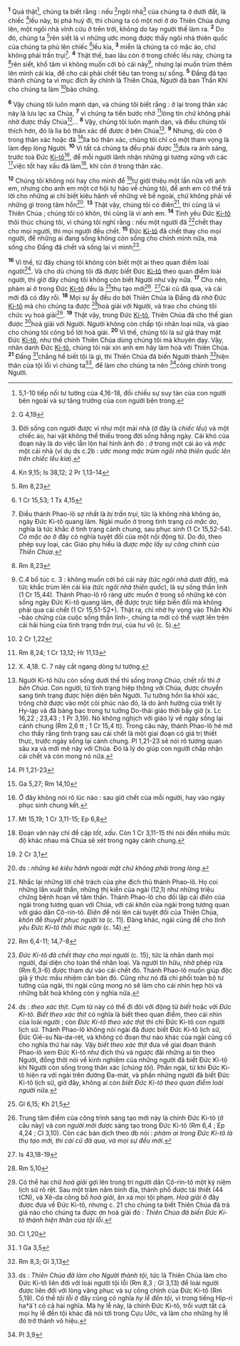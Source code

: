 <sup><b>1</b></sup> Quả thật[^1-5b3abc91-8552-43f0-9491-cad4743deda0], chúng ta biết rằng : nếu [^1@-5b3abc91-8552-43f0-9491-cad4743deda0]ngôi nhà[^2-5b3abc91-8552-43f0-9491-cad4743deda0] của chúng ta ở dưới đất, là chiếc [^2@-5b3abc91-8552-43f0-9491-cad4743deda0]lều này, bị phá huỷ đi, thì chúng ta có một nơi ở do Thiên Chúa dựng lên, một ngôi nhà vĩnh cửu ở trên trời, không do tay người thế làm ra. <sup><b>2</b></sup> Do đó, chúng ta [^3@-5b3abc91-8552-43f0-9491-cad4743deda0]rên siết là vì những ước mong được thấy ngôi nhà thiên quốc của chúng ta phủ lên chiếc [^4@-5b3abc91-8552-43f0-9491-cad4743deda0]lều kia, <sup><b>3</b></sup> miễn là chúng ta có mặc áo, chứ không phải trần trụi[^3-5b3abc91-8552-43f0-9491-cad4743deda0]. <sup><b>4</b></sup> Thật thế, bao lâu còn ở trong chiếc lều này, chúng ta [^5@-5b3abc91-8552-43f0-9491-cad4743deda0]rên siết, khổ tâm vì không muốn cởi bỏ cái này[^4-5b3abc91-8552-43f0-9491-cad4743deda0], nhưng lại muốn trùm thêm lên mình cái kia, để cho cái phải chết tiêu tan trong sự sống. <sup><b>5</b></sup> Đấng đã tạo thành chúng ta vì mục đích ấy chính là Thiên Chúa, Người đã ban Thần Khí cho chúng ta làm [^6@-5b3abc91-8552-43f0-9491-cad4743deda0]bảo chứng.

<sup><b>6</b></sup> Vậy chúng tôi luôn mạnh dạn, và chúng tôi biết rằng : ở lại trong thân xác này là lưu lạc xa Chúa, <sup><b>7</b></sup> vì chúng ta tiến bước nhờ [^7@-5b3abc91-8552-43f0-9491-cad4743deda0]lòng tin chứ không phải nhờ được thấy Chúa[^5-5b3abc91-8552-43f0-9491-cad4743deda0]... <sup><b>8</b></sup> Vậy, chúng tôi luôn mạnh dạn, và điều chúng tôi thích hơn, đó là lìa bỏ thân xác để được ở bên Chúa[^6-5b3abc91-8552-43f0-9491-cad4743deda0]. <sup><b>9</b></sup> Nhưng, dù còn ở trong thân xác hoặc đã [^8@-5b3abc91-8552-43f0-9491-cad4743deda0]lìa bỏ thân xác, chúng tôi chỉ có một tham vọng là làm đẹp lòng Người. <sup><b>10</b></sup> Vì tất cả chúng ta đều phải được [^9@-5b3abc91-8552-43f0-9491-cad4743deda0]đưa ra ánh sáng, trước toà Đức [Ki-tô]()[^7-5b3abc91-8552-43f0-9491-cad4743deda0], để mỗi người lãnh nhận những gì tương xứng với các [^10@-5b3abc91-8552-43f0-9491-cad4743deda0]việc tốt hay xấu đã làm[^8-5b3abc91-8552-43f0-9491-cad4743deda0], khi còn ở trong thân xác.

<sup><b>12</b></sup> Chúng tôi không nói hay cho mình để [^12@-5b3abc91-8552-43f0-9491-cad4743deda0]tự giới thiệu một lần nữa với anh em, nhưng cho anh em một cơ hội tự hào về chúng tôi, để anh em có thể trả lời cho những ai chỉ biết kiêu hãnh về những vẻ bề ngoài, chứ không phải về những gì trong tâm hồn[^10-5b3abc91-8552-43f0-9491-cad4743deda0]. <sup><b>13</b></sup> Thật vậy, chúng tôi có điên[^11-5b3abc91-8552-43f0-9491-cad4743deda0], thì cũng là vì Thiên Chúa ; chúng tôi có khôn, thì cũng là vì anh em. <sup><b>14</b></sup> Tình yêu Đức [Ki-tô]() thôi thúc chúng tôi, vì chúng tôi nghĩ rằng : nếu một người đã [^13@-5b3abc91-8552-43f0-9491-cad4743deda0]chết thay cho mọi người, thì mọi người đều chết. <sup><b>15</b></sup> Đức [Ki-tô]() đã chết thay cho mọi người, để những ai đang sống không còn sống cho chính mình nữa, mà sống cho Đấng đã chết và sống lại vì mình[^12-5b3abc91-8552-43f0-9491-cad4743deda0].

<sup><b>16</b></sup> Vì thế, từ đây chúng tôi không còn biết một ai theo quan điểm loài người[^13-5b3abc91-8552-43f0-9491-cad4743deda0]. Và cho dù chúng tôi đã được biết Đức [Ki-tô]() theo quan điểm loài người, thì giờ đây chúng tôi không còn biết Người như vậy nữa. <sup><b>17</b></sup> Cho nên, phàm ai ở trong Đức [Ki-tô]() đều là [^14@-5b3abc91-8552-43f0-9491-cad4743deda0]thụ tạo mới[^14-5b3abc91-8552-43f0-9491-cad4743deda0]. [^15@-5b3abc91-8552-43f0-9491-cad4743deda0]Cái cũ đã qua, và cái mới đã có đây rồi. <sup><b>18</b></sup> Mọi sự ấy đều do bởi Thiên Chúa là Đấng đã nhờ Đức [Ki-tô]() mà cho chúng ta được [^16@-5b3abc91-8552-43f0-9491-cad4743deda0]hoà giải với Người, và trao cho chúng tôi chức vụ hoà giải[^15-5b3abc91-8552-43f0-9491-cad4743deda0]. <sup><b>19</b></sup> Thật vậy, trong Đức [Ki-tô](), Thiên Chúa đã cho thế gian được [^17@-5b3abc91-8552-43f0-9491-cad4743deda0]hoà giải với Người. Người không còn chấp tội nhân loại nữa, và giao cho chúng tôi công bố lời hoà giải. <sup><b>20</b></sup> Vì thế, chúng tôi là sứ giả thay mặt Đức [Ki-tô](), như thể chính Thiên Chúa dùng chúng tôi mà khuyên dạy. Vậy, nhân danh Đức [Ki-tô](), chúng tôi nài xin anh em hãy làm hoà với Thiên Chúa. <sup><b>21</b></sup> Đấng [^18@-5b3abc91-8552-43f0-9491-cad4743deda0]chẳng hề biết tội là gì, thì Thiên Chúa đã biến Người thành [^19@-5b3abc91-8552-43f0-9491-cad4743deda0]hiện thân của tội lỗi vì chúng ta[^16-5b3abc91-8552-43f0-9491-cad4743deda0], để làm cho chúng ta nên [^20@-5b3abc91-8552-43f0-9491-cad4743deda0]công chính trong Người.

[^1-5b3abc91-8552-43f0-9491-cad4743deda0]: 5,1-10 tiếp nối tư tưởng của 4,16-18, đối chiếu sự suy tàn của con người bên ngoài và sự tăng trưởng của con người bên trong.
[^2-5b3abc91-8552-43f0-9491-cad4743deda0]: Đời sống con người được ví như một mái nhà (ở đây là *chiếc lều*) và một chiếc áo, hai vật không thể thiếu trong đời sống hằng ngày. Cái khó của đoạn này là do việc lẫn lộn hai hình ảnh đó : *ở* trong một cái áo và *mặc* một cái nhà (ví dụ ds c.2b : *ước mong mặc trùm ngôi nhà thiên quốc lên trên chiếc lều kia*).
[^3-5b3abc91-8552-43f0-9491-cad4743deda0]: Điều thánh Phao-lô sợ nhất là *bị trần trụi*, tức là không nhà không áo, ngày Đức Ki-tô quang lâm. Ngài muốn ở trong tình trạng *có mặc áo*, nghĩa là tức khắc ở tình trạng cánh chung, sau phục sinh (1 Cr 15,52-54). *Có mặc áo* ở đây có nghĩa tuyệt đối của một nội động từ. Do đó, theo phép suy loại, các Giáo phụ hiểu là *được mặc lấy sự công chính của Thiên Chúa*.
[^4-5b3abc91-8552-43f0-9491-cad4743deda0]: C.4 bổ túc c. 3 : không muốn cởi bỏ cái này (tức *ngôi nhà dưới đất*), mà tức khắc trùm lên cái kia (tức *ngôi nhà thiên quốc*), là sự sống thần linh (1 Cr 15,44). Thánh Phao-lô rõ ràng ước muốn ở trong số những kẻ còn sống ngày Đức Ki-tô quang lâm, để được trực tiếp biến đổi mà không phải qua cái chết (1 Cr 15,51-52+). Thật ra, chỉ nhờ hy vọng vào Thần Khí –bảo chứng của cuộc sống thần linh-, chúng ta mới có thể vượt lên trên cái hãi hùng của tình trạng *trần trụi*, của hư vô (c. 5).
[^5-5b3abc91-8552-43f0-9491-cad4743deda0]: X. 4,18. C. 7 này cắt ngang dòng tư tưởng.
[^6-5b3abc91-8552-43f0-9491-cad4743deda0]: Người Ki-tô hữu còn sống dưới thế thì sống *trong Chúa*, chết rồi thì *ở bên Chúa*. Con người, từ tình trạng hiệp thông với Chúa, được chuyển sang tình trạng được hiện diện bên Người. Tư tưởng hồn lìa khỏi xác, trông chờ được vào một cõi phúc nào đó, là do ảnh hưởng của triết lý Hy-lạp và đã bàng bạc trong tư tưởng Do-thái giáo thời bấy giờ (x. Lc 16,22 ; 23,43 ; 1 Pr 3,19). Nó không nghịch với giáo lý về ngày sống lại cánh chung (Rm 2,6 tt ; 1 Cr 15,4 tt). Trong câu này, thánh Phao-lô hé mở cho thấy rằng tình trạng sau cái chết là một giai đoạn có giá trị thiết thực, trước ngày sống lại cánh chung. Pl 1,21-23 sẽ nói rõ tương quan sâu xa và mới mẻ này với Chúa. Đó là lý do giúp con người chấp nhận cái chết và còn mong nó nữa.
[^7-5b3abc91-8552-43f0-9491-cad4743deda0]: Ở đây không nói rõ lúc nào : sau giờ chết của mỗi người, hay vào ngày phục sinh chung kết.
[^8-5b3abc91-8552-43f0-9491-cad4743deda0]: Đoạn văn này chỉ đề cập *tốt*, *xấu*. Còn 1 Cr 3,11-15 thì nói đến nhiều mức độ khác nhau mà Chúa sẽ xét trong ngày cánh chung.
[^10-5b3abc91-8552-43f0-9491-cad4743deda0]: ds : *những kẻ kiêu hãnh ngoài mặt chứ không phải trong lòng*.
[^11-5b3abc91-8552-43f0-9491-cad4743deda0]: Nhắc lại những lời chê trách của phe địch thủ thánh Phao-lô. Họ coi những lần xuất thần, những thị kiến của ngài (12,1) như những triệu chứng bệnh hoạn về tâm thần. Thánh Phao-lô cho đối lập cái *điên* của ngài trong tương quan với Chúa, với cái *khôn* của ngài trong tương quan với giáo dân Cô-rin-tô. *Điên* để nói lên cái tuyệt đối của Thiên Chúa, *khôn* để *thuyết phục người ta* (c. 11). Đàng khác, ngài cũng để cho *tình yêu Đức Ki-tô thôi thúc ngài* (c. 14).
[^12-5b3abc91-8552-43f0-9491-cad4743deda0]: *Đức Ki-tô đã chết thay cho mọi người* (c. 15), tức là nhân danh mọi người, đại diện cho toàn thể nhân loại. Và người tín hữu, nhờ phép rửa (Rm 6,3-6) được tham dự vào cái chết đó. Thánh Phao-lô muốn giúp độc giả ý thức mầu nhiệm căn bản đó. Cũng như nó đã chi phối toàn bộ tư tưởng của ngài, thì ngài cũng mong nó sẽ làm cho cái nhìn hẹp hòi và những bất hoà không còn ý nghĩa nữa.
[^13-5b3abc91-8552-43f0-9491-cad4743deda0]: ds : *theo xác thịt*. Cụm từ này có thể đi đôi với động từ *biết* hoặc với *Đức Ki-tô*. *Biết theo xác thịt* có nghĩa là biết theo quan điểm, theo cái nhìn của loài người ; còn *Đức Ki-tô theo xác thịt* thì chỉ Đức Ki-tô con người lịch sử. Thánh Phao-lô không nói ngài đã được biết Đức Ki-tô lịch sử, Đức Giê-su Na-da-rét, và không có đoạn thư nào khác của ngài củng cố cho nghĩa thứ hai này. Vậy *biết theo xác thịt* đưa về giai đoạn thánh Phao-lô xem Đức Ki-tô như địch thù và ngược đãi những ai tin theo Người, đồng thời nói về kinh nghiệm của những người đã biết Đức Ki-tô khi Người còn sống trong thân xác (*chúng tôi*). Phần ngài, từ khi Đức Ki-tô hiện ra với ngài trên đường Đa-mát, và phần những người đã biết Đức Ki-tô lịch sử, giờ đây, không ai còn *biết Đức Ki-tô theo quan điểm loài người* nữa.
[^14-5b3abc91-8552-43f0-9491-cad4743deda0]: Trung tâm điểm của công trình sáng tạo mới này là chính Đức Ki-tô (ở câu này) và *con người mới* được sáng tạo trong Đức Ki-tô (Rm 6,4 ; Ep 4,24 ; Cl 3,10). Còn các bản dịch theo db nói : *phàm ai trong Đức Ki-tô là thụ tạo mới, thì cái cũ đã qua, và mọi sự đều mới*.
[^15-5b3abc91-8552-43f0-9491-cad4743deda0]: Có thể hai chữ *hoà giải* gợi lên trong trí người dân Cô-rin-tô một kỷ niệm lịch sử rõ rệt. Sau một trăm năm bình địa, thành phố được tái thiết (44 tCN), và Xê-da công bố *hoà giải*, ân xá mọi tội phạm. *Hoà giải* ở đây được đưa về Đức Ki-tô, nhưng c. 21 cho chúng ta biết Thiên Chúa đã trả giá nào cho chúng ta được ơn hoà giải đó : *Thiên Chúa đã biến Đức Ki-tô thành hiện thân của tội lỗi*.
[^16-5b3abc91-8552-43f0-9491-cad4743deda0]: ds : *Thiên Chúa đã làm cho Người thành tội*, tức là Thiên Chúa làm cho Đức Ki-tô liên đới với loài người tội lỗi (Rm 8,3 ; Gl 3,13) để loài người được liên đới với lòng vâng phục và sự công chính của Đức Ki-tô (Rm 5,19). Có thể *tội lỗi* ở đây cũng có nghĩa *hy lễ đền tội*, vì trong tiếng Híp-ri ha†ä´t có cả hai nghĩa. Mà hy lễ này, là chính Đức Ki-tô, trổi vượt tất cả mọi hy lễ đền tội khác đã nói tới trong Cựu Ước, và làm cho những hy lễ đó trở thành vô hiệu.
[^1@-5b3abc91-8552-43f0-9491-cad4743deda0]: G 4,19
[^2@-5b3abc91-8552-43f0-9491-cad4743deda0]: Kn 9,15; Is 38,12; 2 Pr 1,13-14
[^3@-5b3abc91-8552-43f0-9491-cad4743deda0]: Rm 8,23
[^4@-5b3abc91-8552-43f0-9491-cad4743deda0]: 1 Cr 15,53; 1 Tx 4,15
[^5@-5b3abc91-8552-43f0-9491-cad4743deda0]: Rm 8,23
[^6@-5b3abc91-8552-43f0-9491-cad4743deda0]: 2 Cr 1,22
[^7@-5b3abc91-8552-43f0-9491-cad4743deda0]: Rm 8,24; 1 Cr 13,12; Hr 11,13
[^8@-5b3abc91-8552-43f0-9491-cad4743deda0]: Pl 1,21-23
[^9@-5b3abc91-8552-43f0-9491-cad4743deda0]: Ga 5,27; Rm 14,10
[^10@-5b3abc91-8552-43f0-9491-cad4743deda0]: Mt 15,19; 1 Cr 3,11-15; Ep 6,8
[^12@-5b3abc91-8552-43f0-9491-cad4743deda0]: 2 Cr 3,1
[^13@-5b3abc91-8552-43f0-9491-cad4743deda0]: Rm 6,4-11; 14,7-8
[^14@-5b3abc91-8552-43f0-9491-cad4743deda0]: Gl 6,15; Kh 21,5
[^15@-5b3abc91-8552-43f0-9491-cad4743deda0]: Is 43,18-19
[^16@-5b3abc91-8552-43f0-9491-cad4743deda0]: Rm 5,10
[^17@-5b3abc91-8552-43f0-9491-cad4743deda0]: Cl 1,20
[^18@-5b3abc91-8552-43f0-9491-cad4743deda0]: 1 Ga 3,5
[^19@-5b3abc91-8552-43f0-9491-cad4743deda0]: Rm 8,3; Gl 3,13
[^20@-5b3abc91-8552-43f0-9491-cad4743deda0]: Pl 3,9